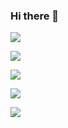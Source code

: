 ### Hi there 👋

![](http://github-profile-summary-cards.vercel.app/api/cards/profile-details?username=shubgoyal23&theme=aura)

![](http://github-profile-summary-cards.vercel.app/api/cards/repos-per-language?username=shubgoyal23&theme=aura)

![](http://github-profile-summary-cards.vercel.app/api/cards/most-commit-language?username=shubgoyal23&theme=aura)

![](http://github-profile-summary-cards.vercel.app/api/cards/stats?username=shubgoyal23&theme=aura)

![](http://github-profile-summary-cards.vercel.app/api/cards/productive-time?username=shubgoyal23&theme=aura&utcOffset=8)

